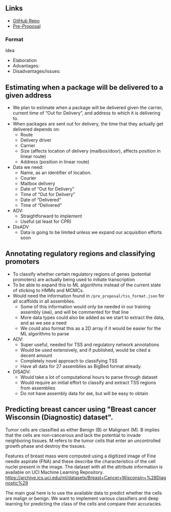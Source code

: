 ## Links

- [GitHub Repo](https://github.com/drosophominin/PH582-ML-Final_Project)
- [Pre-Proposal](https://docs.google.com/document/d/1BtWiQr21Crni3SstO6BSUOCDgrLlvCOQu6uzhpSgEAw/edit#)

### Format
Idea
- Elaboration
- Advantages:
- Disadvantages/issues:

## Estimating when a package will be delivered to a given address
- We plan to estimate when a package will be delivered given the carrier, current time of “Out for Delivery”, and address to which it is delivering to.
- When packages are sent out for delivery, the time that they actually get delivered depends on:
	- Route
	- Delivery driver
	- Carrier
	- Size (affects location of delivery (mailbox/door), affects position in linear route)
	- Address (position in linear route)
- Data we need:
	- Name, as an identifier of location.
	- Courier
	- Mailbox delivery
	- Date of “Out for Delivery”
	- Time of “Out for Delivery”
	- Date of “Delivered”
	- Time of “Delivered”
- ADV:
	- Straightforward to implement
	- Useful (at least for CPR)
- DisADV
	- Data is going to be limited unless we expand our acquisition efforts soon

## Annotating regulatory regions and classifying promoters
- To classify whether certain regulatory regions of genes (potential promoters) are actually being used to initiate transcription
- To be able to expand this to ML algorithms instead of the current state of sticking to HMMs and MCMCs.
- Would need the information found in `/pre_proposal/tss_format.json` for all scaffolds in all assemblies.
	- Some of this information would only be needed in our training assembly (`dm6`), and will be commented for that line
	- More data types could also be added as we start to extract the data, and as we see a need
	- We could also format this as a 2D array if it would be easier for the ML algorithms to parse
- ADV:
	- Super useful, needed for TSS and regulatory network annotations
	- Would be used extensively, and if published, would be cited a decent amount
	- Completely novel approach to classifying TSS
	- Have all data for 27 assemblies as BigBed format already.
- DISADV:
	- Would take a lot of computational hours to parse through dataset
	- Would require an initial effort to classify and extract TSS regions from assemblies
	- Do not have assembly data for `dm6`, but will be easy to obtain

## Predicting breast cancer using "Breast cancer Wisconsin (Diagnostic) dataset". 
Tumor cells are classified as either Benign (B) or Malignant (M). B implies that the cells are non-cancerous and lack the potential to invade neighboring tissues. M refers to the tumor cells that enter an uncontrolled growth phase and destroy the tissues. 

Features of breast mass were computed using a digitized image of Fine needle aspirate (FNA) and these describe the characteristics of the cell nuclei present in the image. The dataset with all the attribute information is available on UCI Machine Learning Repository. https://archive.ics.uci.edu/ml/datasets/Breast+Cancer+Wisconsin+%28Diagnostic%29

The main goal here is to use the available data to predict whether the cells are malign or benign. 
We want to implement various classifiers and deep learning for predicting the class of the cells and compare their accuracies. 

